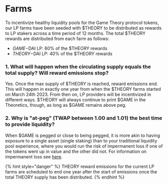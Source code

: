 # Farms

To incentivize healthy liquidity pools for the Game Theory protocol tokens, our LP farms have been seeded with $THEORY to be distributed as rewards to LP stakers across a time period of 12 months. The total $THEORY rewards are distributed from each farm as follows:

* $GAME-$DAI LP: 60% of the $THEORY rewards
* $THEORY-$DAI LP: 40% of the $THEORY rewards

### **1. What will happen when the circulating supply equals the total supply? Will reward emissions stop?**

Yes. Once the max supply of $THEORY is reached, reward emissions end. This will happen in exactly one year from when the $THEORY farms started on March 24th 2023. From then on, LP providers will be incentivized in different ways. $THEORY will always continue to print $GAME in the Theoretics, though, as long as $GAME remains above peg.

### 2. Why is "at-peg" (TWAP between 1.00 and 1.01) the best time to provide liquidity?

When $GAME is pegged or close to being pegged, it is more akin to having exposure to a single asset (single staking) than to your traditional liquidity pool experience, where you would run the risk of impermanent loss if one of the tokens went up in value and the other did not. For information on impermanent loss see [here](https://academy.binance.com/en/articles/impermanent-loss-explained).



{% hint style="danger" %}
THEORY reward emissions for the current LP farms are scheduled to end one year after the start of emissions once the total THEORY supply has been distributed.
{% endhint %}
